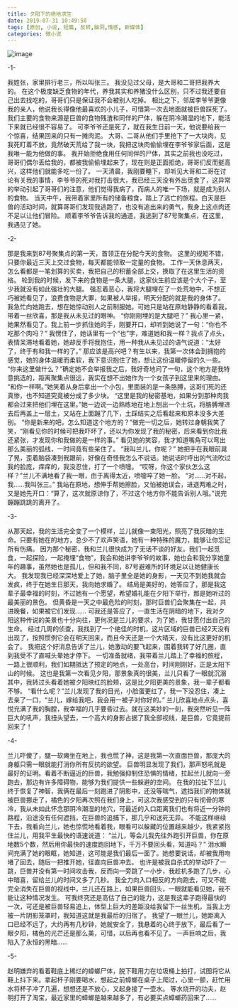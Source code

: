 ```yaml
---
title: 夕阳下的绝地求生
date: 2019-07-31 10:49:58
tags: [原创, 小说, 短篇, 反转,脑洞,情感, 新媒体]
categories: 微小说
---
```

![image](http://cdn.hunxi99.com/%E6%96%B9%E5%8F%A3%E6%83%8A%E8%AE%B6%E8%A1%A8%E6%83%85.jpg)


-1-

我姓张，家里排行老三，所以叫张三。
我没见过父母，是大哥和二哥把我养大的。
在这个极度缺乏食物的年代，养我其实和养猪没什么区别，只不过我还要自己出去找吃的，哥哥们只是保证我不会被别人吃掉。
相比之下，邻居李爷爷更像我的亲人，他说我长得像他最喜欢的小儿子，可惜第一次去地面就被巨兽踩死了。
我们主要的食物来源是巨兽的食物残渣和同伴的尸体，躲在阴冷潮湿的地下，能活下来就已经很不容易了。
可李爷爷还是死了，就在我生日前一天，他说要给我一个惊喜，结果回来的只有一摊肉泥。
大哥、二哥从他们手里抢下了一大块肉，见我死盯着不放，竟然破天荒给了我一块，我把这块肉偷偷埋在李爷爷家后面，这是我唯一能为他做的事。
我开始拒绝食用任何同伴的尸体，其实之前我也没吃过，哥哥们偶尔丢给我的，都被我偷偷埋起来了，现在则是正面拒绝，哥哥们反而挺高兴，这样他们就能多吃一份了。
一天清晨，我刚要睡下，却听见大哥和二哥在讨论有关我的事情，李爷爷的死对我打击很大，我已经三天没有外出觅食了，这异常的举动引起了哥哥们的注意，他们觉得我病了，而病人的唯一下场，就是成为别人的食物。
当天中午，我带着家里所有的储备粮食，踏上了逃亡的旅程。白天是巨兽的活动时间，就算哥哥们发现我逃跑了，也没有追出来的勇气，我身上这点肉还不足以让他们冒险。
顺着李爷爷告诉我的通道，我逃到了87号聚集点，在这里，我遇见了她。

-2-

那是我来到87号聚集点的第一天，首领正在分配今天的食物。
这里的规矩不错，只要你最近三天上交过食物，每天都能领取一定量的食物。
工作一天休息两天，怎么看都是一笔划算的买卖，我把自己的积蓄全部上交，换取了在这里生活的资格。
轮到我的时候，发下来的食物是一条大腿，这家伙生前应该是个大个子，至少我就没有如此强壮的大腿。
强忍着恶心，我将大腿埋在了一处荒地中，不想正巧被她看见了，浪费食物是大罪，如果被人举报，明天分配的就是我的身体了。
我急忙向她跑去，想在她惊动别人之前制服她。可她只是站在原地静静的看着我，带着一丝欣喜，那是我从未见过的眼神。
“你刚刚埋的是大腿吧？”
我心里一紧，她果然看见了。我上前一步抓住她的手，刚要开口，却听到她说了一句：“你也不吃那个肉吗？”
我愣住了，她话里有一个“也”字，难道她和我一样？我点了点头，表情呆滞地看着她，她却反手将我抱住，用一种我从未见过的语气说道：“太好了，终于有和我一样的了。”
那应该是高兴吧？有生以来，我第一次体会到拥抱的感觉，她的身体温暖而柔软，我下意识抱住了她，想让这份温暖停留的久一些。
“你来这里做什么？”确定她不会举报我之后，我好奇地问了一句，这个地方是我特意挑选的，距离聚集点很远，我实在想不出她作为一个女孩子到这里来的理由。
“和你一样啊。”她笑着从身后拿出一个小包，里面装的是一条胳膊，这哥们死的还真惨，也不知道究竟被分成了多少块。
“这里是我的秘密基地，如果分到那种肉我都会过来把他们埋在这里。”她一边说一边熟练地在地上刨出一个土坑，将胳膊埋进去后再盖上一层土，又站在上面蹦了几下，土踩结实之后看起来和原本没多大差别。
“你是新来的吧，怎么知道这个地方的？”做完一切之后，她转过身朝我笑了笑，“刚看见你的时候可把我吓坏了，还以为你发现了我的秘密，后来看到你比我还紧张，才发现你和我做的是一样的事。”
看见她的笑容，我才知道嘴角可以弯出那么美丽的弧线，一时间竟有些呆住了。
“我叫兰儿，你呢？”
她把手在我眼前晃了晃，歪着脑袋凑到我跟前，好像在奇怪我怎么不说话。她说话时呼出的气流吹过我的脸庞，痒痒的，我没忍住，打了一个喷嚏。
“哎呀，你这个家伙怎么这样？”兰儿不满地看了我一眼，由于离得太近，喷嚏啐了她一脸。
“对……对不起，我……我叫张三。”
我站在原地，想伸手帮她擦脸，又怕被她误会，进退两难之时，又是她先开口：“算了，这次就原谅你了，不过这个地方你不能告诉别人哦。”说完蹦蹦跳跳的离开了。

-3-

从那天起，我的生活完全变了一个模样，兰儿就像一束阳光，照亮了我灰暗的生命。只要有她在的地方，总少不了欢声笑语，她有一种特殊的魔力，能够让你忘记所有伤痛。
因为那个秘密，我和兰儿很快成为了无话不谈的好友。我们一起觅食，一起探险，一起掩埋“食物”，我会和她讲李爷爷的故事，她也会和我分享她童年的趣事，虽然她也是孤儿，但和我不同，87号避难所的环境足以让她健康长大。
我发现我已经深深地爱上了她，脑子里全是她的身影，一天见不到她我就会发疯，终于在她生日那天，我向她求婚了。
结局是美好的，她答应了，那是我这辈子最幸福的时刻，不过她有一个愿望，希望婚礼能在夕阳下举行，那是她听过的最美丽的景色。
但黄昏是一天之中最危险的时刻，那时巨兽们会聚集在一起，共进晚餐，如果被它们发现……
可我还是答应了，一直生活在阴暗的地下，我对夕阳这种传说的美景也十分向往，更何况是兰儿的要求，为了她，我甘愿付出自己的生命。
经过几周的侦查，我找到了一个绝佳的时机，这片区域的巨兽已经2天没有出现了，按照惯例它会在明天回来，而且今天还是一个大晴天，没有比这更好的机会了。
我把这个好消息告诉了兰儿，她激动的要飞起来，围着我转了好几圈，直到我受不了直喊头晕她才停下。
一切准备就绪，我带着兰儿踏上了幸福的旅程，一路上很顺利，我们如期抵达了预定的地点，一处高台，时间刚刚好，正是太阳下山的时候。
这也是我第一次看见夕阳，那景象真的很美，兰儿只看了一眼就沉溺其中，我转过头看着她被夕阳映红的脸颊，这是比夕阳更美的景象，我一辈子都看不够。
“看什么呢？”兰儿发现了我的目光，小脸蛋更红了，我一下没忍住，凑上去亲了一口，“兰儿，嫁给我吧，我会用一被子对你好的。”
兰儿欣喜地点点头，喜悦充满了我的胸膛，我幸福的几乎要昏过去。就在这美妙的一刻，我突然听见一阵巨大的吼声，我扭头望去，一个高大的身影占据了我全部视线，是巨兽，它竟提前回来了！

-4-

兰儿吓傻了，腿一软瘫坐在地上，我也慌了神，这是我第一次直面巨兽，那庞大的身躯只需一眼就能打消你所有反抗的欲望。
巨兽明显发现了我们，那声怒吼就是最好的证明。看着不断逼近的巨兽，我勉强抑制住恐惧的情绪，拉起兰儿就向一旁跑去，那边有许多障碍物，能够为我们提供一些躲避的空间。
在我的拉扯下兰儿终于恢复了神智，我俩在最后一刻跑进了阴影中，还没等喘气，遮挡我们的物体就被巨兽挪走了，橘色的夕阳再次照在我们身上，可这次我感受到的只有彻骨的寒冷，我从未如此怀念那阴冷潮湿的地穴，可最近的入口距离我们也有将近一分钟的路程，沿途没有任何遮挡，在巨兽的追捕下，那几乎和送死无异。
不能这样继续下去，我看向兰儿，她也惊慌地看着我，眼看可以躲藏的位置越来越少，我紧紧抱住兰儿，用我平生最快的语速说道：
“兰儿，等会儿我先往外跑引开巨兽，你在原地数5个数，然后用你最快的速度跑回地下，千万不要回头看，知道吗？”
泪水瞬间充满了她的眼眶，她知道，这可能是我们最后一面了。她想要说话，却被我用吻堵了回去，随后一把推开她，径直向巨兽冲去。
也许是被我自杀式的举动吓了一跳，巨兽并没有第一时间攻击我，反而向一旁跳了一小步，我趁机多跑了几步，心中暗喜，留给兰儿的时间又多了几秒。
我全力向入口相反的方向跑去，可又不能完全消失在巨兽的视线中，兰儿还在路上，如果巨兽回头，一眼就能看见她，我不能让这种情况发生。
可我终究还是高估了自己的能力，这是我这辈子跑得最快的一次，可还是被巨兽轻易追上，体型上巨大的差距没给我留下一丝生机，当我上方被一片阴影笼罩时，我知道这就是我最后的归宿了。
我望了一眼兰儿，她距离入口已经不远了，大约再有几秒钟，她就安全了，我悬着的心终于放下，最后看了一眼夕阳，橘色的光芒还是那么美，可惜，以后再也看不见了。
一声巨响之后，我陷入了永恒的黑暗……

-5-

赵明嫌弃的看着鞋底上稀烂的蟑螂尸体，脱下鞋用力在垃圾桶上拍打，试图将它从鞋上抖下来。拿起杯子刚要喝水，想起之前蟑螂在桌子上爬过，心里一颤，赶忙用水将杯子冲了几遍，想想还是不放心，又起身接了一壶水。
等水烧开的功夫，赵明打开了淘宝，最近家里的蟑螂是越来越多了，有必要买点蟑螂药回来了……
